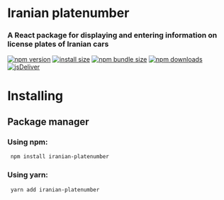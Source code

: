 # Iranian platenumber

### A React package for displaying and entering information on license plates of Iranian cars

[![npm version](https://img.shields.io/npm/v/iranian-platenumber.svg?style=flat-square)](https://www.npmjs.org/package/iranian-platenumber)
[![install size](https://img.shields.io/badge/dynamic/json?url=https://packagephobia.com/v2/api.json?p=iranian-platenumber&query=$.install.pretty&label=install%20size&style=flat-square)](https://packagephobia.now.sh/result?p=iranian-platenumber)
[![npm bundle size](https://img.shields.io/bundlephobia/minzip/iranian-platenumber?style=flat-square)](https://bundlephobia.com/package/iranian-platenumber@latest)
[![npm downloads](https://img.shields.io/npm/dm/iranian-platenumber.svg?style=flat-square)](https://npm-stat.com/charts.html?package=iranian-platenumber)
[![jsDeliver](https://data.jsdelivr.com/v1/package/npm/iranian-platenumber/badge)](https://www.jsdelivr.com/package/npm/iranian-platenumber)

# Installing

## Package manager

### Using npm:

```bash
 npm install iranian-platenumber
```

### Using yarn:

```bash
 yarn add iranian-platenumber
```
